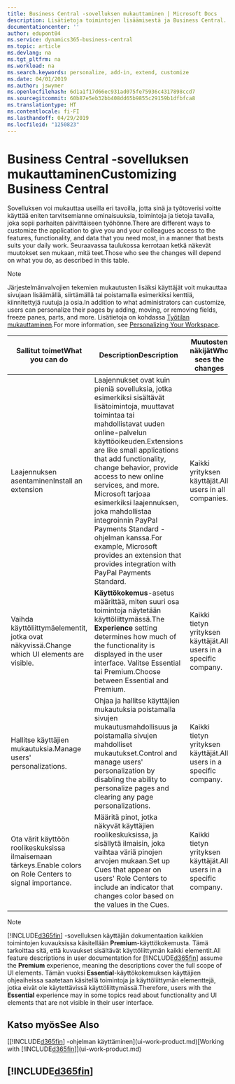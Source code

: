 ```yaml
---
title: Business Central -sovelluksen mukauttaminen | Microsoft Docs
description: Lisätietoja toimintojen lisäämisestä ja Business Central. -sovelluksen mukauttamisesta.
documentationcenter: ''
author: edupont04
ms.service: dynamics365-business-central
ms.topic: article
ms.devlang: na
ms.tgt_pltfrm: na
ms.workload: na
ms.search.keywords: personalize, add-in, extend, customize
ms.date: 04/01/2019
ms.author: jswymer
ms.openlocfilehash: 6d1a1f17d66ec931ad075fe75936c4317898ccd7
ms.sourcegitcommit: 60b87e5eb32bb408dd65b9855c29159b1dfbfca8
ms.translationtype: HT
ms.contentlocale: fi-FI
ms.lasthandoff: 04/29/2019
ms.locfileid: "1250823"
---
```

# <a name="customizing-business-central"></a><span data-ttu-id="8f4bc-103">Business Central -sovelluksen mukauttaminen</span><span class="sxs-lookup"><span data-stu-id="8f4bc-103">Customizing Business Central</span></span>
<span data-ttu-id="8f4bc-104">Sovelluksen voi mukauttaa useilla eri tavoilla, jotta sinä ja työtoverisi voitte käyttää eniten tarvitsemianne ominaisuuksia, toimintoja ja tietoja tavalla, joka sopii parhaiten päivittäiseen työhönne.</span><span class="sxs-lookup"><span data-stu-id="8f4bc-104">There are different ways to customize the application to give you and your colleagues access to the features, functionality, and data that you need most, in a manner that bests suits your daily work.</span></span> <span data-ttu-id="8f4bc-105">Seuraavassa taulukossa kerrotaan ketkä näkevät muutokset sen mukaan, mitä teet.</span><span class="sxs-lookup"><span data-stu-id="8f4bc-105">Those who see the changes will depend on what you do, as described in this table.</span></span>

> [!NOTE]
> <span data-ttu-id="8f4bc-106">Järjestelmänvalvojien tekemien mukautusten lisäksi käyttäjät voit mukauttaa sivujaan lisäämällä, siirtämällä tai poistamalla esimerkiksi kenttiä, kiinnitettyjä ruutuja ja osia.</span><span class="sxs-lookup"><span data-stu-id="8f4bc-106">In addition to what administrators can customize, users can personalize their pages by adding, moving, or removing fields, freeze panes, parts, and more.</span></span> <span data-ttu-id="8f4bc-107">Lisätietoja on kohdassa [Työtilan mukauttaminen](ui-personalization-user.md).</span><span class="sxs-lookup"><span data-stu-id="8f4bc-107">For more information, see [Personalizing Your Workspace](ui-personalization-user.md).</span></span>

| <span data-ttu-id="8f4bc-108">Sallitut toimet</span><span class="sxs-lookup"><span data-stu-id="8f4bc-108">What you can do</span></span>    |  <span data-ttu-id="8f4bc-109">Description</span><span class="sxs-lookup"><span data-stu-id="8f4bc-109">Description</span></span>  |  <span data-ttu-id="8f4bc-110">Muutosten näkijät</span><span class="sxs-lookup"><span data-stu-id="8f4bc-110">Who sees the changes</span></span>  |  <span data-ttu-id="8f4bc-111">Lisätietoja</span><span class="sxs-lookup"><span data-stu-id="8f4bc-111">More information</span></span>  |
|-----|---------------|---------|-------|
|<span data-ttu-id="8f4bc-112">Laajennuksen asentaminen</span><span class="sxs-lookup"><span data-stu-id="8f4bc-112">Install an extension</span></span>|<span data-ttu-id="8f4bc-113">Laajennukset ovat kuin pieniä sovelluksia, jotka esimerkiksi sisältävät lisätoimintoja, muuttavat toimintaa tai mahdollistavat uuden online-palvelun käyttöoikeuden.</span><span class="sxs-lookup"><span data-stu-id="8f4bc-113">Extensions are like small applications that add functionality, change behavior, provide access to new online services, and more.</span></span> <span data-ttu-id="8f4bc-114">Microsoft tarjoaa esimerkiksi laajennuksen, joka mahdollistaa integroinnin PayPal Payments Standard -ohjelman kanssa.</span><span class="sxs-lookup"><span data-stu-id="8f4bc-114">For example, Microsoft provides an extension that provides integration with PayPal Payments Standard.</span></span>|<span data-ttu-id="8f4bc-115">Kaikki yrityksen käyttäjät.</span><span class="sxs-lookup"><span data-stu-id="8f4bc-115">All users in all companies.</span></span>|[<span data-ttu-id="8f4bc-116">Laajennusten käyttämisen mukauttaminen</span><span class="sxs-lookup"><span data-stu-id="8f4bc-116">Customizing Using Extensions</span></span>](ui-extensions.md)|
|<span data-ttu-id="8f4bc-117">Vaihda käyttöliittymäelementit, jotka ovat näkyvissä.</span><span class="sxs-lookup"><span data-stu-id="8f4bc-117">Change which UI elements are visible.</span></span>|<span data-ttu-id="8f4bc-118">**Käyttökokemus**-asetus määrittää, miten suuri osa toimintoja näytetään käyttöliittymässä.</span><span class="sxs-lookup"><span data-stu-id="8f4bc-118">The **Experience** setting determines how much of the functionality is displayed in the user interface.</span></span> <span data-ttu-id="8f4bc-119">Valitse Essential tai Premium.</span><span class="sxs-lookup"><span data-stu-id="8f4bc-119">Choose between Essential and Premium.</span></span>|<span data-ttu-id="8f4bc-120">Kaikki tietyn yrityksen käyttäjät.</span><span class="sxs-lookup"><span data-stu-id="8f4bc-120">All users in a specific company.</span></span>|[<span data-ttu-id="8f4bc-121">Näytettävien ominaisuuksien muuttaminen</span><span class="sxs-lookup"><span data-stu-id="8f4bc-121">Changing Which Features are Displayed</span></span>](ui-experiences.md)|
|<span data-ttu-id="8f4bc-122">Hallitse käyttäjien mukautuksia.</span><span class="sxs-lookup"><span data-stu-id="8f4bc-122">Manage users' personalizations.</span></span>|<span data-ttu-id="8f4bc-123">Ohjaa ja hallitse käyttäjien mukautuksia poistamalla sivujen mukautusmahdollisuus ja poistamalla sivujen mahdolliset mukautukset.</span><span class="sxs-lookup"><span data-stu-id="8f4bc-123">Control and manage users' personalization by disabling the ability to personalize pages and clearing any page personalizations.</span></span>|<span data-ttu-id="8f4bc-124">Kaikki tietyn yrityksen käyttäjät.</span><span class="sxs-lookup"><span data-stu-id="8f4bc-124">All users in a specific company.</span></span>|[<span data-ttu-id="8f4bc-125">Mukautuksen hallinta järjestelmänvalvojana</span><span class="sxs-lookup"><span data-stu-id="8f4bc-125">Managing Personalization as an Administrator</span></span>](ui-personalization-manage.md)|
|<span data-ttu-id="8f4bc-126">Ota värit käyttöön roolikeskuksissa ilmaisemaan tärkeys.</span><span class="sxs-lookup"><span data-stu-id="8f4bc-126">Enable colors on Role Centers to signal importance.</span></span>|<span data-ttu-id="8f4bc-127">Määritä pinot, jotka näkyvät käyttäjien roolikeskuksissa, ja sisällytä ilmaisin, joka vaihtaa väriä pinojen arvojen mukaan.</span><span class="sxs-lookup"><span data-stu-id="8f4bc-127">Set up Cues that appear on users' Role Centers to include an indicator that changes color based on the values in the Cues.</span></span>|<span data-ttu-id="8f4bc-128">Kaikki tietyn yrityksen käyttäjät.</span><span class="sxs-lookup"><span data-stu-id="8f4bc-128">All users in a specific company.</span></span>|[<span data-ttu-id="8f4bc-129">Pinojen värillisen mittarin määrittäminen</span><span class="sxs-lookup"><span data-stu-id="8f4bc-129">Setting Up a Colored Indicator on Cues</span></span>](admin-how-set-up-colored-indicator-on-cues.md)|

> [!NOTE]
> <span data-ttu-id="8f4bc-130">[!INCLUDE[d365fin](includes/d365fin_md.md)] -sovelluksen käyttäjän dokumentaation kaikkien toimintojen kuvauksissa käsitellään **Premium**-käyttökokemusta. Tämä tarkoittaa sitä, että kuvaukset sisältävät käyttöliittymän kaikki elementit.</span><span class="sxs-lookup"><span data-stu-id="8f4bc-130">All feature descriptions in user documentation for [!INCLUDE[d365fin](includes/d365fin_md.md)] assume the **Premium** experience, meaning the descriptions cover the full scope of UI elements.</span></span> <span data-ttu-id="8f4bc-131">Tämän vuoksi **Essential**-käyttökokemuksen käyttäjien ohjeaiheissa saatetaan käsitellä toimintoja ja käyttöliittymän elementtejä, jotka eivät ole käytettävissä käyttöliittymässä.</span><span class="sxs-lookup"><span data-stu-id="8f4bc-131">Therefore, users with the **Essential** experience may in some topics read about functionality and UI elements that are not visible in their user interface.</span></span>

## <a name="see-also"></a><span data-ttu-id="8f4bc-132">Katso myös</span><span class="sxs-lookup"><span data-stu-id="8f4bc-132">See Also</span></span>
<span data-ttu-id="8f4bc-133">[[!INCLUDE[d365fin](includes/d365fin_md.md)] -ohjelman käyttäminen](ui-work-product.md)</span><span class="sxs-lookup"><span data-stu-id="8f4bc-133">[Working with [!INCLUDE[d365fin](includes/d365fin_md.md)]](ui-work-product.md)</span></span>  

## [!INCLUDE[d365fin](includes/free_trial_md.md)]  
